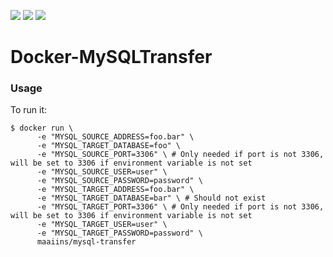 [![](https://img.shields.io/badge/license-AGPL%20v3-blue.svg)](https://github.com/Maaiins/Docker-MYSQLTransfer/blob/master/LICENSE 'Project Licence') [![](https://img.shields.io/docker/stars/maaiins/mysql-transfer.svg)](https://hub.docker.com/r/maaiins/mysql-transfer 'Project DockerHub') [![](https://img.shields.io/docker/pulls/maaiins/mysql-transfer.svg)](https://hub.docker.com/r/maaiins/mysql-transfer 'Project DockerHub')

# Docker-MySQLTransfer

### Usage

To run it:

    $ docker run \
          -e "MYSQL_SOURCE_ADDRESS=foo.bar" \
          -e "MYSQL_TARGET_DATABASE=foo" \
          -e "MYSQL_SOURCE_PORT=3306" \ # Only needed if port is not 3306, will be set to 3306 if environment variable is not set
          -e "MYSQL_SOURCE_USER=user" \
          -e "MYSQL_SOURCE_PASSWORD=password" \
          -e "MYSQL_TARGET_ADDRESS=foo.bar" \
          -e "MYSQL_TARGET_DATABASE=bar" \ # Should not exist
          -e "MYSQL_TARGET_PORT=3306" \ # Only needed if port is not 3306, will be set to 3306 if environment variable is not set
          -e "MYSQL_TARGET_USER=user" \
          -e "MYSQL_TARGET_PASSWORD=password" \
          maaiins/mysql-transfer